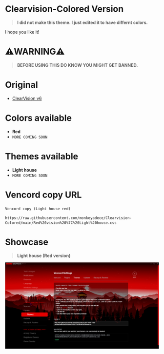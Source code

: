 # Clearvision-Colored Version
> **I did not make this theme. I just edited it to have differnt colors.**

I hope you like it!

# ⚠️WARNING⚠️
> **BEFORE USING THIS DO KNOW YOU MIGHT GET BANNED.**

# Original
- [ClearVision v6](https://github.com/ClearVision/ClearVision-v6)

# Colors available
- **Red**
- `MORE COMING SOON` 
# Themes available
- **Light house**
- `MORE COMING SOON`

# Vencord copy URL

`Vencord copy (Light house red)`

    https://raw.githubusercontent.com/monkeyadece/Clearvision-Colored/main/Red%20vision%20%7C%20Light%20house.css


# Showcase
> **Light house (Red version)**

<p align="center">
<img src="/showcase/lighthouse_showcase.png">
